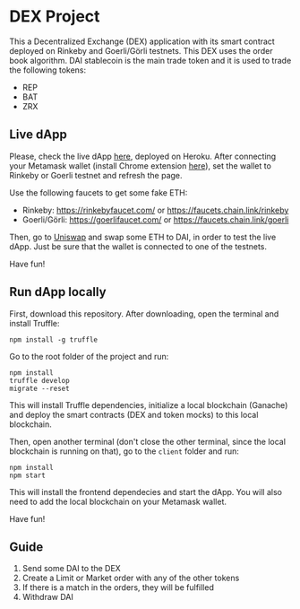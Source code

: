 # DEX Project
This a Decentralized Exchange (DEX) application with its smart contract deployed on Rinkeby and Goerli/Görli testnets. This DEX uses the order book algorithm. DAI stablecoin is the main trade token and it is used to trade the following tokens:
- REP
- BAT
- ZRX

## Live dApp
Please, check the live dApp [here](https://my-dex.herokuapp.com/), deployed on Heroku. After connecting your Metamask wallet (install Chrome extension [here](https://chrome.google.com/webstore/detail/metamask/nkbihfbeogaeaoehlefnkodbefgpgknn)), set the wallet to Rinkeby or Goerli testnet and refresh the page.

Use the following faucets to get some fake ETH:
- Rinkeby: https://rinkebyfaucet.com/ or https://faucets.chain.link/rinkeby
- Goerli/Görli: https://goerlifaucet.com/ or https://faucets.chain.link/goerli

Then, go to [Uniswap](https://app.uniswap.org/) and swap some ETH to DAI, in order to test the live dApp. Just be sure that the wallet is connected to one of the testnets. 

Have fun!

## Run dApp locally
First, download this repository. After downloading, open the terminal and install Truffle:
```
npm install -g truffle
```

Go to the root folder of the project and run:
```
npm install
truffle develop
migrate --reset
```

This will install Truffle dependencies, initialize a local blockchain (Ganache) and deploy the smart contracts (DEX and token mocks) to this local blockchain. 

Then, open another terminal (don't close the other terminal, since the local blockchain is running on that), go to the `client` folder and run:
```
npm install
npm start
```

This will install the frontend dependecies and start the dApp. You will also need to add the local blockchain on your Metamask wallet.

Have fun!

## Guide
1. Send some DAI to the DEX
2. Create a Limit or Market order with any of the other tokens
3. If there is a match in the orders, they will be fulfilled
4. Withdraw DAI
